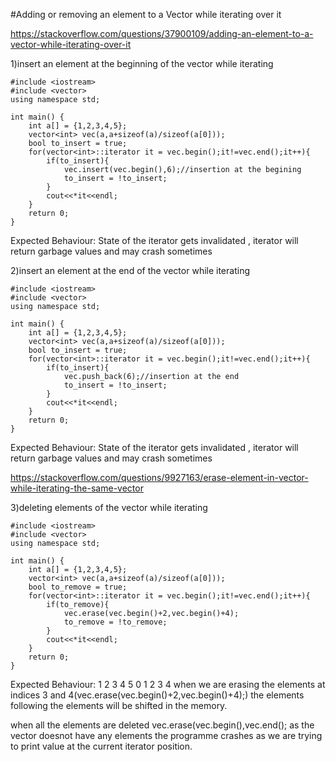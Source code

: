 #Adding or removing an element to a Vector while iterating over it

https://stackoverflow.com/questions/37900109/adding-an-element-to-a-vector-while-iterating-over-it

1)insert an element at the beginning of the vector while iterating

```
#include <iostream>
#include <vector>
using namespace std;

int main() {
	int a[] = {1,2,3,4,5};
	vector<int> vec(a,a+sizeof(a)/sizeof(a[0]));
	bool to_insert = true;
	for(vector<int>::iterator it = vec.begin();it!=vec.end();it++){
		if(to_insert){
            vec.insert(vec.begin(),6);//insertion at the begining
			to_insert = !to_insert;
		}
		cout<<*it<<endl;
	}
	return 0;
}
```

Expected Behaviour:
State of the iterator gets invalidated , iterator will return garbage values and may crash sometimes

2)insert an element at the end of the vector while iterating

```
#include <iostream>
#include <vector>
using namespace std;

int main() {
	int a[] = {1,2,3,4,5};
	vector<int> vec(a,a+sizeof(a)/sizeof(a[0]));
	bool to_insert = true;
	for(vector<int>::iterator it = vec.begin();it!=vec.end();it++){
		if(to_insert){
			vec.push_back(6);//insertion at the end
			to_insert = !to_insert;
		}
		cout<<*it<<endl;
	}
	return 0;
}
```

Expected Behaviour:
State of the iterator gets invalidated , iterator will return garbage values and may crash sometimes


https://stackoverflow.com/questions/9927163/erase-element-in-vector-while-iterating-the-same-vector

3)deleting elements of the vector while iterating

```
#include <iostream>
#include <vector>
using namespace std;

int main() {
	int a[] = {1,2,3,4,5};
	vector<int> vec(a,a+sizeof(a)/sizeof(a[0]));
	bool to_remove = true;
	for(vector<int>::iterator it = vec.begin();it!=vec.end();it++){
		if(to_remove){
			vec.erase(vec.begin()+2,vec.begin()+4);
			to_remove = !to_remove;
		}
		cout<<*it<<endl;
	}
	return 0;
}
```

Expected Behaviour:
1 2 3 4 5
0 1 2 3 4
when we are erasing the elements at indices 3 and 4(vec.erase(vec.begin()+2,vec.begin()+4);)
the elements following the elements will be shifted in the memory.

when all the elements are deleted vec.erase(vec.begin(),vec.end();
as the vector doesnot have any elements the programme crashes as we are trying to print value at the current iterator
position.

